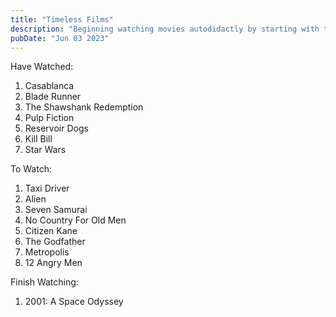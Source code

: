 ```yaml
---
title: "Timeless Films"
description: "Beginning watching movies autodidactly by starting with the classics."
pubDate: "Jun 03 2023"
---
```


Have Watched:
1. Casablanca
2. Blade Runner
3. The Shawshank Redemption
4. Pulp Fiction
5. Reservoir Dogs
6. Kill Bill
7. Star Wars

To Watch:
1. Taxi Driver
2. Alien
3. Seven Samurai
4. No Country For Old Men
5. Citizen Kane
6. The Godfather
7. Metropolis
8. 12 Angry Men

Finish Watching:
1. 2001: A Space Odyssey
